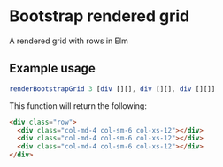 # Bootstrap rendered grid
A rendered grid with rows in Elm

## Example usage
```elm
renderBootstrapGrid 3 [div [][], div [][], div [][]]
```

This function will return the following:
```html
<div class="row">
  <div class="col-md-4 col-sm-6 col-xs-12"></div>
  <div class="col-md-4 col-sm-6 col-xs-12"></div>
  <div class="col-md-4 col-sm-6 col-xs-12"></div>
</div>
```
